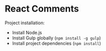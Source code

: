 React Comments
==============

Project installation:

* Install Node.js
* Install Gulp globally (```npm install -g gulp```)
* Install project dependencies (```npm install```)
